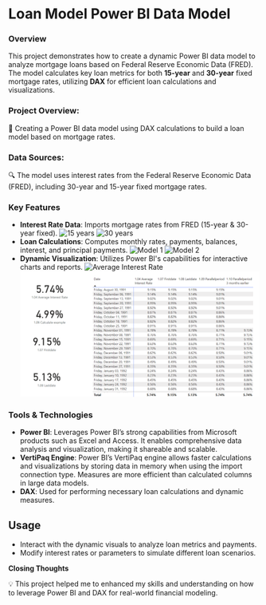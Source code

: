 # Loan Model Power BI Data Model

### Overview  
This project demonstrates how to create a dynamic Power BI data model to analyze mortgage loans based on Federal Reserve Economic Data (FRED). The model calculates key loan metrics for both **15-year** and **30-year** fixed mortgage rates, utilizing **DAX** for efficient loan calculations and visualizations.

### Project Overview: 
🧩 Creating a Power BI data model using DAX calculations to build a loan model based on mortgage rates.
### Data Sources:
🔍 The model uses interest rates from the Federal Reserve Economic Data (FRED), including 30-year and 15-year fixed mortgage rates.

### Key Features
- **Interest Rate Data**: Imports mortgage rates from FRED (15-year & 30-year fixed).
  ![15 years](15years.png)
  ![30 years](30years.png)
- **Loan Calculations**: Computes monthly rates, payments, balances, interest, and principal payments.
  ![Model 1](Model1.png)
  ![Model 2](Model2.png)
- **Dynamic Visualization**: Utilizes Power BI's capabilities for interactive charts and reports.
  ![Average Interest Rate](AverageInterestRate.png)
  ![Parallelperiod](Parallelperiod.png)
  
### Tools & Technologies
- **Power BI**: Leverages Power BI’s strong capabilities from Microsoft products such as Excel and Access. It enables comprehensive data analysis and visualization, making it shareable and scalable.
- **VertiPaq Engine**: Power BI’s VertiPaq engine allows faster calculations and visualizations by storing data in memory when using the import connection type. Measures are more efficient than calculated columns in large data models.
- **DAX**: Used for performing necessary loan calculations and dynamic measures.

## Usage
- Interact with the dynamic visuals to analyze loan metrics and payments.
- Modify interest rates or parameters to simulate different loan scenarios.

**Closing Thoughts**

💡 This project helped me to enhanced my skills and understanding on how to leverage Power BI and DAX for real-world financial modeling.
